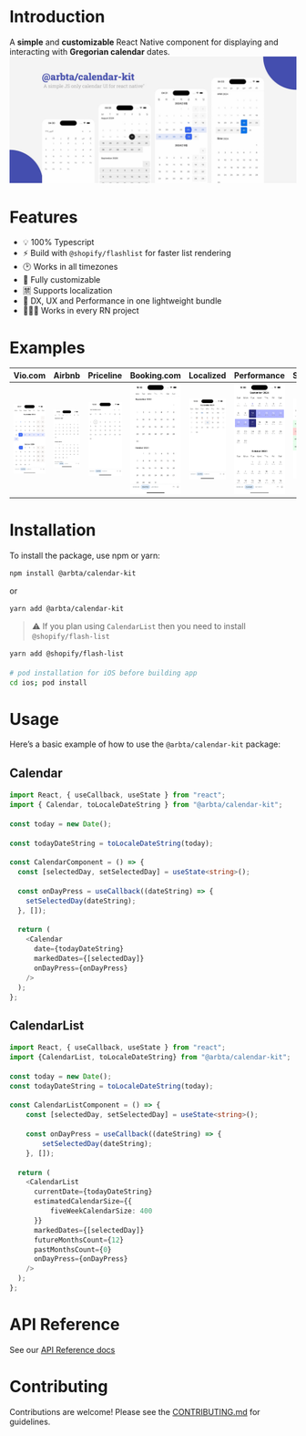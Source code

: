 # Introduction
A **simple** and **customizable** React Native component for displaying and interacting with **Gregorian calendar** dates.
![@arbta/calendar-kit](https://github.com/arbta/calendar-kit/blob/master/static/calendar-kit.jpg?raw=true)

# Features
- 💡 100% Typescript
- ⚡️ Build with `@shopify/flashlist` for faster list rendering
- 🕑 Works in all timezones
- 🎨 Fully customizable
- 🈲 Supports localization
- 🚀 DX, UX and Performance in one lightweight bundle
- 👨🏽‍💻 Works in every RN project

# Examples
| Vio.com                                                                                             | Airbnb                                                                                                | Priceline                                                                                                | Booking.com                                                                                            | Localized                                                                                                | Performance                                                                                                | Schedule                                                                                                |
|-----------------------------------------------------------------------------------------------------|-------------------------------------------------------------------------------------------------------|----------------------------------------------------------------------------------------------------------|--------------------------------------------------------------------------------------------------------|----------------------------------------------------------------------------------------------------------|------------------------------------------------------------------------------------------------------------|---------------------------------------------------------------------------------------------------------|
| <img width="380" src="https://github.com/arbta/calendar-kit/blob/master/static/vio-calendar.gif" /> | <img width="380" src="https://github.com/arbta/calendar-kit/blob/master/static/airbnb-calendar.gif"/> | <img width="380" src="https://github.com/arbta/calendar-kit/blob/master/static/priceline-calendar.gif"/> | <img width="380" src="https://github.com/arbta/calendar-kit/blob/master/static/booking-calendar.gif"/> | <img width="380" src="https://github.com/arbta/calendar-kit/blob/master/static/localize-calendar.gif" /> | <img width="380" src="https://github.com/arbta/calendar-kit/blob/master/static/performance-calendar.gif"/> | <img width="380" src="https://github.com/arbta/calendar-kit/blob/master/static/schedule-calendar.gif"/> |

# Installation
To install the package, use npm or yarn:

```bash
npm install @arbta/calendar-kit
```
or

```bash
yarn add @arbta/calendar-kit
```

> ⚠️ If you plan using `CalendarList` then you need to install `@shopify/flash-list`
```bash
yarn add @shopify/flash-list

# pod installation for iOS before building app
cd ios; pod install
```

# Usage
Here’s a basic example of how to use the `@arbta/calendar-kit` package:

## Calendar
```typescript jsx
import React, { useCallback, useState } from "react";
import { Calendar, toLocaleDateString } from "@arbta/calendar-kit";

const today = new Date();

const todayDateString = toLocaleDateString(today);

const CalendarComponent = () => {
  const [selectedDay, setSelectedDay] = useState<string>();

  const onDayPress = useCallback((dateString) => {
    setSelectedDay(dateString);
  }, []);

  return (
    <Calendar
      date={todayDateString}
      markedDates={[selectedDay]}
      onDayPress={onDayPress}
    />
  );
};
```

## CalendarList
```typescript jsx
import React, { useCallback, useState } from "react";
import {CalendarList, toLocaleDateString} from "@arbta/calendar-kit";

const today = new Date();
const todayDateString = toLocaleDateString(today);

const CalendarListComponent = () => {
    const [selectedDay, setSelectedDay] = useState<string>();
    
    const onDayPress = useCallback((dateString) => {
        setSelectedDay(dateString);
    }, []);

  return (
    <CalendarList
      currentDate={todayDateString}
      estimatedCalendarSize={{
          fiveWeekCalendarSize: 400
      }}
      markedDates={[selectedDay]}
      futureMonthsCount={12}
      pastMonthsCount={0}
      onDayPress={onDayPress}
    />
  );
};
```

# API Reference
See our [API Reference docs](API_REFERENCE.md)
# Contributing
Contributions are welcome! Please see the [CONTRIBUTING.md](CONTRIBUTING.md) for guidelines.
